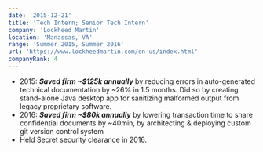 ```yaml
---
date: '2015-12-21'
title: 'Tech Intern; Senior Tech Intern'
company: 'Lockheed Martin'
location: 'Manassas, VA'
range: 'Summer 2015, Summer 2016'
url: 'https://www.lockheedmartin.com/en-us/index.html'
companyRank: 4
---
```


- 2015: **_Saved firm ~$125k annually_** by reducing errors in auto-generated technical documentation by ~26% in 1.5 months. Did so by creating stand-alone Java desktop app for sanitizing malformed output from legacy proprietary software.
- 2016: **_Saved firm ~$80k annually_** by lowering transaction time to share confidential documents by ~40min, by architecting & deploying custom git version control system
- Held Secret security clearance in 2016.
